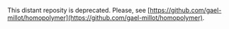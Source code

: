 

<br /><br />

This distant reposity is deprecated. Please, see [https://github.com/gael-millot/homopolymer](https://github.com/gael-millot/homopolymer).

